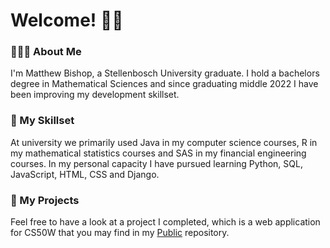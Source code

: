 # Welcome! 👋🏻

### 👨🏼‍💻 About Me
I'm Matthew Bishop, a Stellenbosch University graduate. I hold a bachelors degree in Mathematical Sciences and since graduating middle 2022 I have been improving my development skillset.  

###  🔧 My Skillset
At university we primarily used Java in my computer science courses, R in my mathematical statistics courses and SAS in my financial engineering courses. In my personal capacity I have pursued learning Python, SQL, JavaScript, HTML, CSS and Django.

### 📲 My Projects
Feel free to have a look at a project I completed, which is a web application for CS50W that you may find in my [Public](https://github.com/matbishop/Public/tree/main/capstone) repository. 